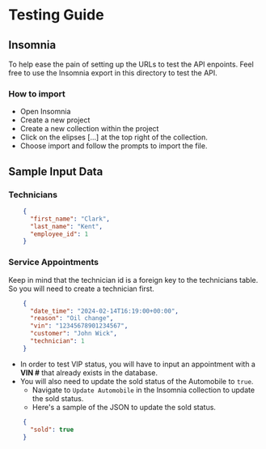 # Testing Guide

## Insomnia

To help ease the pain of setting up the URLs to test the API enpoints. Feel free to use the Insomnia export in this directory to test the API.

### How to import

- Open Insomnia
- Create a new project
- Create a new collection within the project
- Click on the elipses [...] at the top right of the collection.
- Choose import and follow the prompts to import the file.

## Sample Input Data

### Technicians

```JSON
    {
      "first_name": "Clark",
      "last_name": "Kent",
      "employee_id": 1
    }
```

### Service Appointments

Keep in mind that the technician id is a foreign key to the technicians table. So you will need to create a technician first.

```JSON
    {
      "date_time": "2024-02-14T16:19:00+00:00",
      "reason": "Oil change",
      "vin": "12345678901234567",
      "customer": "John Wick",
      "technician": 1
    }
```

- In order to test VIP status, you will have to input an appointment with a **VIN #** that already exists in the database.
- You will also need to update the sold status of the Automobile to `true`.
  - Navigate to `Update Automobile` in the Insomnia collection to update the sold status.
  - Here's a sample of the JSON to update the sold status.

```JSON
    {
      "sold": true
    }
```
